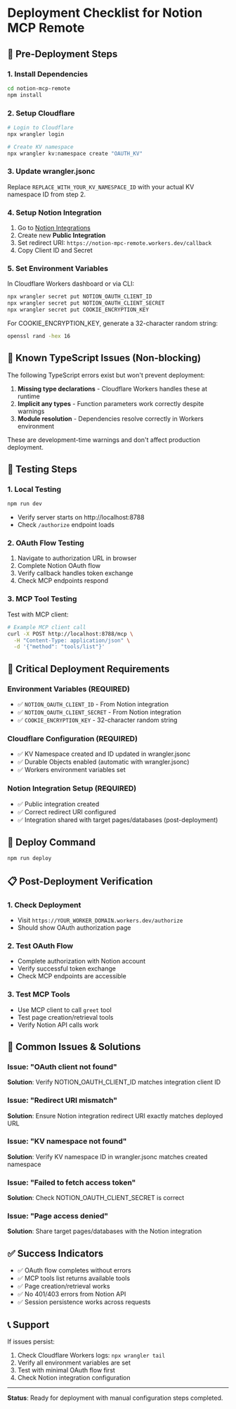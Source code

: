 # Deployment Checklist for Notion MCP Remote

## 🚀 Pre-Deployment Steps

### 1. Install Dependencies
```bash
cd notion-mcp-remote
npm install
```

### 2. Setup Cloudflare
```bash
# Login to Cloudflare
npx wrangler login

# Create KV namespace
npx wrangler kv:namespace create "OAUTH_KV"
```

### 3. Update wrangler.jsonc
Replace `REPLACE_WITH_YOUR_KV_NAMESPACE_ID` with your actual KV namespace ID from step 2.

### 4. Setup Notion Integration
1. Go to [Notion Integrations](https://www.notion.so/my-integrations)
2. Create new **Public Integration**
3. Set redirect URI: `https://notion-mpc-remote.workers.dev/callback`
4. Copy Client ID and Secret

### 5. Set Environment Variables
In Cloudflare Workers dashboard or via CLI:
```bash
npx wrangler secret put NOTION_OAUTH_CLIENT_ID
npx wrangler secret put NOTION_OAUTH_CLIENT_SECRET
npx wrangler secret put COOKIE_ENCRYPTION_KEY
```

For COOKIE_ENCRYPTION_KEY, generate a 32-character random string:
```bash
openssl rand -hex 16
```

## 🔧 Known TypeScript Issues (Non-blocking)

The following TypeScript errors exist but won't prevent deployment:

1. **Missing type declarations** - Cloudflare Workers handles these at runtime
2. **Implicit any types** - Function parameters work correctly despite warnings
3. **Module resolution** - Dependencies resolve correctly in Workers environment

These are development-time warnings and don't affect production deployment.

## 🧪 Testing Steps

### 1. Local Testing
```bash
npm run dev
```
- Verify server starts on http://localhost:8788
- Check `/authorize` endpoint loads

### 2. OAuth Flow Testing
1. Navigate to authorization URL in browser
2. Complete Notion OAuth flow
3. Verify callback handles token exchange
4. Check MCP endpoints respond

### 3. MCP Tool Testing
Test with MCP client:
```bash
# Example MCP client call
curl -X POST http://localhost:8788/mcp \
  -H "Content-Type: application/json" \
  -d '{"method": "tools/list"}'
```

## 🚨 Critical Deployment Requirements

### Environment Variables (REQUIRED)
- ✅ `NOTION_OAUTH_CLIENT_ID` - From Notion integration
- ✅ `NOTION_OAUTH_CLIENT_SECRET` - From Notion integration  
- ✅ `COOKIE_ENCRYPTION_KEY` - 32-character random string

### Cloudflare Configuration (REQUIRED)
- ✅ KV Namespace created and ID updated in wrangler.jsonc
- ✅ Durable Objects enabled (automatic with wrangler.jsonc)
- ✅ Workers environment variables set

### Notion Integration Setup (REQUIRED)
- ✅ Public integration created
- ✅ Correct redirect URI configured
- ✅ Integration shared with target pages/databases (post-deployment)

## 🚀 Deploy Command
```bash
npm run deploy
```

## 📋 Post-Deployment Verification

### 1. Check Deployment
- Visit `https://YOUR_WORKER_DOMAIN.workers.dev/authorize`
- Should show OAuth authorization page

### 2. Test OAuth Flow
- Complete authorization with Notion account
- Verify successful token exchange
- Check MCP endpoints are accessible

### 3. Test MCP Tools
- Use MCP client to call `greet` tool
- Test page creation/retrieval tools
- Verify Notion API calls work

## 🐛 Common Issues & Solutions

### Issue: "OAuth client not found"
**Solution**: Verify NOTION_OAUTH_CLIENT_ID matches integration client ID

### Issue: "Redirect URI mismatch"  
**Solution**: Ensure Notion integration redirect URI exactly matches deployed URL

### Issue: "KV namespace not found"
**Solution**: Verify KV namespace ID in wrangler.jsonc matches created namespace

### Issue: "Failed to fetch access token"
**Solution**: Check NOTION_OAUTH_CLIENT_SECRET is correct

### Issue: "Page access denied"
**Solution**: Share target pages/databases with the Notion integration

## ✅ Success Indicators

- ✅ OAuth flow completes without errors
- ✅ MCP tools list returns available tools
- ✅ Page creation/retrieval works
- ✅ No 401/403 errors from Notion API
- ✅ Session persistence works across requests

## 📞 Support

If issues persist:
1. Check Cloudflare Workers logs: `npx wrangler tail`
2. Verify all environment variables are set
3. Test with minimal OAuth flow first
4. Check Notion integration configuration

---

**Status**: Ready for deployment with manual configuration steps completed. 